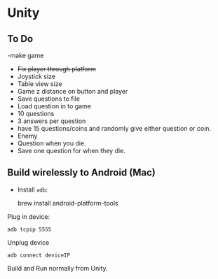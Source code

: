 # Unity

## To Do

-make game
- ~~Fix player through platform~~
- Joystick size
- Table view size
- Game z distance on button and player
- Save questions to file
- Load question in to game
- 10 questions
- 3 answers per question
- have 15 questions/coins and randomly give either question or coin. 
- Enemy
- Question when you die. 
- Save one question for when they die. 

## Build wirelessly to Android (Mac)

- Install `adb`:

    brew install android-platform-tools

Plug in device:

    adb tcpip 5555

Unplug device

    adb connect deviceIP

Build and Run normally from Unity.
